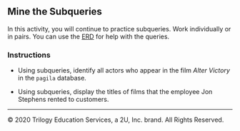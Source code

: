## Mine the Subqueries

In this activity, you will continue to practice subqueries. Work individually or in pairs. You can use the [ERD](http://www.postgresqltutorial.com/postgresql-sample-database/) for help with the queries.

### Instructions

* Using subqueries, identify all actors who appear in the film *Alter Victory* in the `pagila` database.

* Using subqueries, display the titles of films that the employee Jon Stephens rented to customers.

---

© 2020 Trilogy Education Services, a 2U, Inc. brand. All Rights Reserved.
